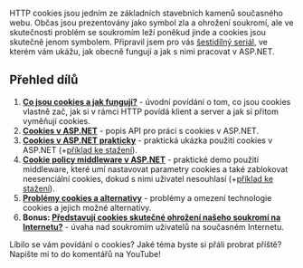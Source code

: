 <!-- dcterms:title = Cookies: Všechno co jste o nich kdy chtěli vědět a ještě něco navíc -->
<!-- dcterms:abstract = HTTP cookies jsou jedním ze základních stavebních kamenů současného webu. Občas jsou prezentovány jako symbol zla a ohrožení soukromí, ale ve skutečnosti problém se soukromím leží poněkud jinde a cookies jsou skutečně jenom symbolem. Připravil jsem pro vás šestidílný seriál, ve kterém vám ukážu, jak obecně fungují a jak s nimi pracovat v ASP.NET. -->
<!-- dcterms:creator = Michal Altair Valášek -->
<!-- x4w:pictureUrl = /perex-pictures/20220120-cookies-uvod.jpg -->
<!-- x4w:pictureWidth = 150 -->
<!-- x4w:pictureHeight = 150 -->
<!-- x4w:coverUrl = /cover-pictures/20220120-cookies-uvod.jpg -->
<!-- x4w:coverCredits = Ali Jouyandeh  via Unsplash.com -->
<!-- x4w:category = Z-TECH -->
<!-- x4w:category = IT -->
<!-- dcterms:date = 2022-02-17 -->

HTTP cookies jsou jedním ze základních stavebních kamenů současného webu. Občas jsou prezentovány jako symbol zla a ohrožení soukromí, ale ve skutečnosti problém se soukromím leží poněkud jinde a cookies jsou skutečně jenom symbolem. Připravil jsem pro vás [šestidílný seriál](https://www.youtube.com/playlist?list=PLFZurxJN0pMb9ina9Hd67ufiEKqlTXuzU), ve kterém vám ukážu, jak obecně fungují a jak s nimi pracovat v ASP.NET.

## Přehled dílů

1. **[Co jsou cookies a jak fungují?](https://www.youtube.com/watch?v=HxEtTXfGQyY)** - úvodní povídání o tom, co jsou cookies vlastně zač, jak si v rámci HTTP povídá klient a server a jak si přitom vyměňují cookies.
2. **[Cookies v ASP.NET](https://www.youtube.com/watch?v=e3ymTSeYC9M)** - popis API pro práci s cookies v ASP.NET.
3. **[Cookies v ASP.NET prakticky](https://www.youtube.com/watch?v=uAqLRQmrWI4)** - praktická ukázka použití cookies v ASP.NET (+[příklad ke stažení](https://www.cdn.altairis.cz/Blog/2022/20220217-cookies-demo.zip)).
4. **[Cookie policy middleware v ASP.NET](https://www.youtube.com/watch?v=8dYOpBj0uK0)** - praktické demo použití middleware, které umí nastavovat parametry cookies a také zablokovat neesenciální cookies, dokud s nimi uživatel nesouhlasí (+[příklad ke stažení](https://www.cdn.altairis.cz/Blog/2022/20220217-cookiepolicy-demo.zip)).
5. **[Problémy cookies a alternativy](https://www.youtube.com/watch?v=0D6sfeDlonk)** - problémy a omezení technologie cookies a jejich možné alternativy.
6. **Bonus: [Představují cookies skutečné ohrožení našeho soukromí na Internetu?](https://www.youtube.com/watch?v=PtfmxAUEmBU)** - úvaha nad soukromím uživatelů na současném Internetu.

Líbilo se vám povídání o cookies? Jaké téma byste si přáli probrat příště? Napište mi to do komentářů na YouTube!
